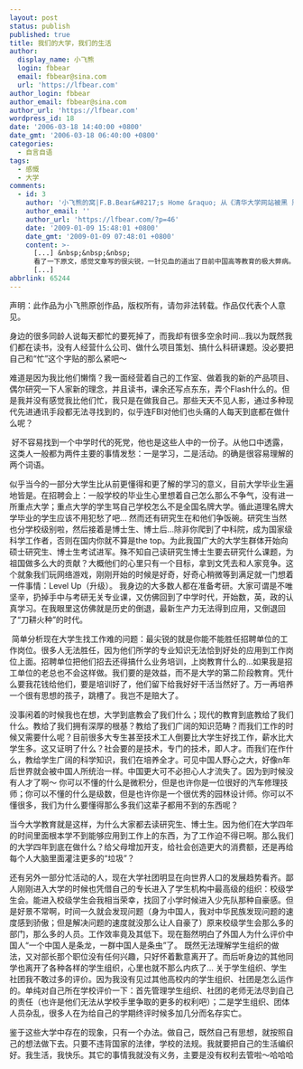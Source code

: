 ```yaml
---
layout: post
status: publish
published: true
title: 我们的大学，我们的生活
author:
  display_name: 小飞熊
  login: fbbear
  email: fbbear@sina.com
  url: 'https://lfbear.com'
author_login: fbbear
author_email: fbbear@sina.com
author_url: 'https://lfbear.com'
wordpress_id: 18
date: '2006-03-18 14:40:00 +0800'
date_gmt: '2006-03-18 06:40:00 +0800'
categories:
  - 自言自语
tags:
  - 感慨
  - 大学
comments:
  - id: 3
    author: '小飞熊的窝|F.B.Bear&#8217;s Home &raquo; 从《清华大学网站被黑 黑客捏造新闻报道》谈起'
    author_email: ''
    author_url: 'https://lfbear.com/?p=46'
    date: '2009-01-09 15:48:01 +0800'
    date_gmt: '2009-01-09 07:48:01 +0800'
    content: >-
      [...] &nbsp;&nbsp;&nbsp;
      看了一下原文，感觉文章写的很尖锐，一针见血的道出了目前中国高等教育的极大弊病。想到过去写的一篇博文，目的都是抨击现行的教育制度与高等院校的录用模式。
      [...]
abbrlink: 65244
---
```

<p>声明：此作品为小飞熊原创作品，版权所有，请勿非法转载。作品仅代表个人意见。</p>
<p><!--more-->身边的很多同龄人说每天都忙的要死掉了，而我却有很多空余时间&hellip;我以为既然我们都在读书，没有人经营什么公司、做什么项目策划、搞什么科研课题。没必要把自己和&ldquo;忙&rdquo;这个字贴的那么紧吧～</p>
<p>难道是因为我比他们懒惰？我一面经营着自己的工作室、做着我的新的产品项目、偶尔研究一下人家新的理念，并且读书，课余还写点东东，弄个Flash什么的。但是我并没有感觉我比他们忙，我只是在做我自己。那些天天不见人影，通过多种现代先进通讯手段都无法寻找到的，似乎连FBI对他们也头痛的人每天到底都在做什么呢？</p>
<p>&nbsp;好不容易找到一个中学时代的死党，他也是这些人中的一份子。从他口中透露，这类人一般都为两件主要的事情发愁：一是学习，二是活动。的确是很容易理解的两个词语。</p>
<p>似乎当今的一部分大学生比从前更懂得和更了解的学习的意义，目前大学毕业生遍地皆是。在招聘会上：一般学校的毕业生心里想着自己怎么那么不争气，没有进一所重点大学；重点大学的学生骂自己学校怎么不是全国名牌大学。循此道理名牌大学毕业的学生应该不用犯愁了吧&hellip; 然而还有研究生在和他们争饭碗。研究生当然也分学校级别啦，然后接着是博士生、博士后&hellip;除非你爬到了中科院，成为国家级科学工作者，否则在国内你就不算是the top。为此我国广大的大学生群体开始向硕士研究生、博士生考试进军。殊不知自己读研究生博士生要去研究什么课题，为祖国做多么大的贡献？大概他们的心里只有一个目标，拿到文凭去和人家竞争。这个就象我们玩网络游戏，刚刚开始的时候是好奇，好奇心稍微等到满足就一门想着一件事情：Level Up（升级）。 我身边的大多数人都在准备考研。大家可谓是不唯坚辛，扔掉手中与考研无关专业课，又仿佛回到了中学时代，开始数，英，政的认真学习。在我眼里这仿佛就是历史的倒退，最新生产力无法得到应用，又倒退回了&ldquo;刀耕火种&rdquo;的时代。</p>
<p>&nbsp;简单分析现在大学生找工作难的问题：最尖锐的就是你能不能胜任招聘单位的工作岗位。很多人无法胜任，因为他们所学的专业知识无法恰到好处的应用到工作岗位上面。招聘单位把他们招去还得搞什么业务培训，上岗教育什么的&hellip;如果我是招工单位的老总也不会这样做。我们要的是效益，而不是大学的第二阶段教育。凭什么要我花钱给他们，要是培训好了，他们留下给我好好干活当然好了。万一再培养一个很有思想的孩子，跳槽了。我岂不是赔大了。</p>
<p>没事闲着的时候我也在想，大学到底教会了我们什么；现代的教育到底教给了我们什么。教给了我们拥有深厚的根基？教给了我们广阔的知识范畴？而我们工作的时候又需要什么呢？目前很多大专生甚至技术工人倒要比大学生好找工作，薪水比大学生多。这又证明了什么？社会要的是技术，专门的技术，即人才。而我们在作什么，教给学生广阔的科学知识，我们在培养全才。可见中国人野心之大，好像n年后世界就会被中国人所统治一样。中国更大可不必担心人才流失了。因为到时候没有人才了啊～ 你可以不懂的什么是微积分，但是也许你是一位很好的汽车修理技师；你可以不懂的什么是级数，但是也许你是一个很优秀的园林设计师。你可以不懂很多，我们为什么要懂得那么多我们这辈子都用不到的东西呢？</p>
<p>当今大学教育就是这样，为什么大家都去读研究生、博士生。因为他们在大学四年的时间里面根本学不到能够应用到工作上的东西，为了工作迫不得已啊。那么我们的大学四年到底在做什么？给父母增加开支，给社会创造更大的消费额，还是再给每个人大脑里面灌注更多的&ldquo;垃圾&rdquo;？</p>
<p>还有另外一部分忙活动的人，现在大学社团明显在向世界人口的发展趋势看齐。鄙人刚刚进入大学的时候也凭借自己的专长进入了学生机构中最高级的组织：校级学生会。能进入校级学生会我相当荣幸，找回了小学时候进入少先队那种自豪感。但是好景不常啊，时间一久就会发现问题（身为中国人，我对中华民族发现问题的速度感到骄傲；但是解决问题的速度就没那么让人自豪了）原来校级学生会那么多的部门，那么多的人员。工作效率竟及其低下。现在豁然明白了外国人为什么评价中国人&ldquo;一个中国人是条龙，一群中国人是条虫&rdquo;了。 既然无法理解学生组织的做法，又对部长那个职位没有任何兴趣，只好怀着歉意离开了。而后听身边的其他同学也离开了各种各样的学生组织，心里也就不那么内疚了&hellip; 关于学生组织、学生社团我不敢过多的评价。因为我没有见过其他高校内的学生组织、社团是怎么运作的。单纯对自己所在学校评价一下：首先管理学生组织、社团的老师无法尽到自己的责任（也许是他们无法从学校手里争取的更多的权利吧）；二是学生组织、团体人员杂乱，很多人在为给自己的学期终评时候多加几分而名存实亡。</p>
<p>鉴于这些大学中存在的现象，只有一个办法。做自己，既然自己有思想，就按照自己的想法做下去。只要不违背国家的法律，学校的法规。我就要把自己的生活编织好。我生活，我快乐。其它的事情我就没有义务，主要是没有权利去管啦～哈哈哈</p>
